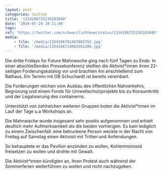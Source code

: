 ```yaml
---
layout: post
categories: twitter
title: '1154106725236183040'
date: '2019-07-24 19:11:00'
tags: 
ref: 'https://twitter.com/schwarzlichtwue/status/1154106725236183040'
media:
    - file: '/media/1154106701467082753.jpg'
    - file: '/media/1154106714062561280.jpg'
---
```

Die dritte Fridays for Future Mahnwache ging nach fünf Tagen zu Ende. In einer abschließenden Pressekonferenz stellten die Aktivist\*innen ihren 22-seitigen Forderungskatalog vor und brachten ihn anschließend zum Rathaus. Ein Termin mit OB Schuchardt ist bereits vereinbart.  


Die Forderungen reichen vom Ausbau des öffentlichen Nahverkehrs, Begrünung und einem Fonds für Umweltschutzprojekte bis zu Konsumkritik und der Legalisierung des containerns. 

Unterstützt von zahlreichen weiteren Gruppen boten die Aktivist\*innen im Lauf der Tage u.a Workshops an. 


Die Mahnwache wurde insgesamt sehr positiv aufgenommen und erhielt deutlich mehr Aufmerksamkeit als die beiden vorherigen. Es kam lediglich zu einem Zwischenfall: eine betrunkene Person weckte in der Nacht von Freitag auf Samstag einen Aktivisti mit Tritten und Anfeindungen. 


So behauptete er das Pavillon anzünden zu wollen, Kohlenmonoxid freisetzen zu wollen und drohte mit Gewalt. 

Die Aktivist\*innen kündigten an, ihren Protest auch während der Sommerferien weiterführen zu wollen und nicht nachzugeben. 


